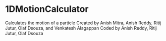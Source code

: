 # 1DMotionCalculator
Calculates the motion of a particle
Created by Anish Mitra, Anish Reddy, Ritij Jutur, Olaf Dsouza, and Venkatesh Alagappan
Coded by Anish Reddy, Ritij Jutur, Olaf Dsouza
